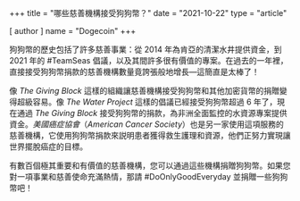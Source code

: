+++
title = "哪些慈善機構接受狗狗幣？"
date = "2021-10-22"
type = "article"

[ author ]
  name = "Dogecoin"
+++

狗狗幣的歷史包括了許多慈善事業：從 2014 年為肯亞的清潔水井提供資金，到 2021 年的 #TeamSeas 倡議，以及其間許多很有價值的專案。在過去的一年裡，直接接受狗狗幣捐款的慈善機構數量竟誇張般地增長—這簡直是太棒了！

像 *The Giving Block* 這樣的組織讓慈善機構接受狗狗幣和其他加密貨幣的捐贈變得超級容易。像 *The Water Project* 這樣的倡議已經接受狗狗幣超過 6 年了，現在通過 *The Giving Block* 接受狗狗幣的捐款，為非洲全面監控的水資源專案提供資金。*美國癌症協會*（*American Cancer Society*）也是另一家使用這項服務的慈善機構，它使用狗狗幣捐款來説明患者獲得救生護理和資源，他們正努力實現讓世界擺脫癌症的目標。

有數百個極其重要和有價值的慈善機構，您可以通過這些機構捐贈狗狗幣。如果您對一項事業和慈善使命充滿熱情，那請 #DoOnlyGoodEveryday 並捐贈一些狗狗幣吧！
